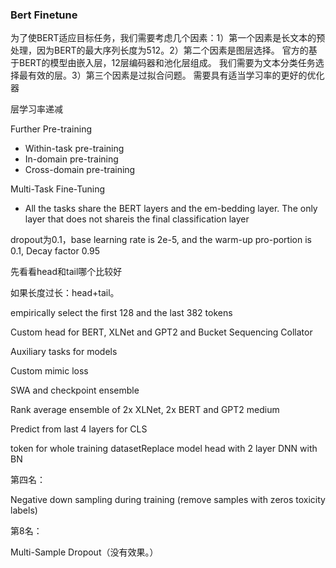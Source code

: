 ### Bert Finetune

为了使BERT适应目标任务，我们需要考虑几个因素：1）第一个因素是长文本的预处理，因为BERT的最大序列长度为512。2）第二个因素是图层选择。 官方的基于BERT的模型由嵌入层，12层编码器和池化层组成。 我们需要为文本分类任务选择最有效的层。3）第三个因素是过拟合问题。 需要具有适当学习率的更好的优化器





层学习率递减



 Further Pre-training

- Within-task pre-training
- In-domain  pre-training
- Cross-domain pre-training



 Multi-Task Fine-Tuning

- All the tasks share the BERT layers and the em-bedding layer.  The only layer that does not shareis the final classification layer



dropout为0.1，base learning rate is 2e-5,  and the warm-up pro-portion is 0.1, Decay factor 0.95



先看看head和tail哪个比较好

如果长度过长：head+tail。

empirically  select  the  first  128 and the last 382 tokens





Custom head for BERT, XLNet and GPT2 and Bucket Sequencing Collator

Auxiliary tasks for models

Custom mimic loss

SWA and checkpoint ensemble

Rank average ensemble of 2x XLNet, 2x BERT and GPT2 medium





Predict from last 4 layers for CLS 

token for whole training datasetReplace model head with 2 layer DNN with BN



第四名：

Negative down sampling during training (remove samples with zeros toxicity labels)



第8名：

Multi-Sample Dropout（没有效果。）